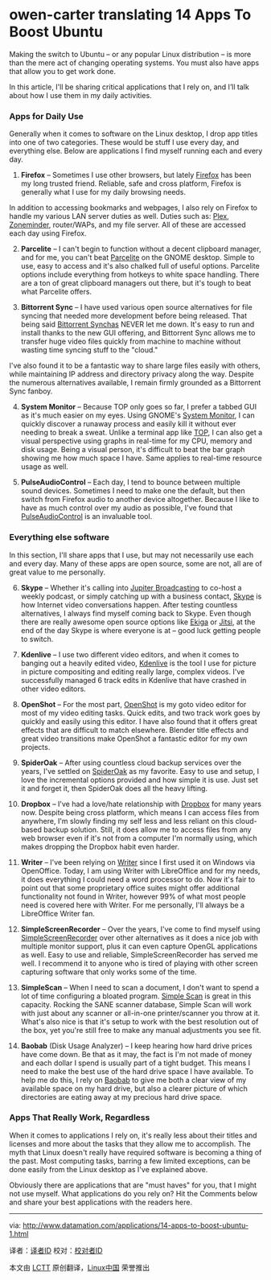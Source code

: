    owen-carter translating
14 Apps To Boost Ubuntu
================================================================================
Making the switch to Ubuntu – or any popular Linux distribution – is more than the mere act of changing operating systems. You must also have apps that allow you to get work done.

In this article, I'll be sharing critical applications that I rely on, and I’ll talk about how I use them in my daily activities.

### Apps for Daily Use ###

Generally when it comes to software on the Linux desktop, I drop app titles into one of two categories. These would be stuff I use every day, and everything else. Below are applications I find myself running each and every day.

1) **Firefox** – Sometimes I use other browsers, but lately [Firefox][1] has been my long trusted friend. Reliable, safe and cross platform, Firefox is generally what I use for my daily browsing needs.

In addition to accessing bookmarks and webpages, I also rely on Firefox to handle my various LAN server duties as well. Duties such as: [Plex][2], [Zoneminder][3], router/WAPs, and my file server. All of these are accessed each day using Firefox.

2) **Parcelite** – I can't begin to function without a decent clipboard manager, and for me, you can't beat [Parcelite][4] on the GNOME desktop. Simple to use, easy to access and it's also chalked full of useful options. Parcelite options include everything from hotkeys to white space handling. There are a ton of great clipboard managers out there, but it's tough to beat what Parcelite offers.

3) **Bittorrent Sync** – I have used various open source alternatives for file syncing that needed more development before being released. That being said [Bittorrent Synchas][5] NEVER let me down. It's easy to run and install thanks to the new GUI offering, and Bittorrent Sync allows me to transfer huge video files quickly from machine to machine without wasting time syncing stuff to the "cloud."

I've also found it to be a fantastic way to share large files easily with others, while maintaining IP address and directory privacy along the way. Despite the numerous alternatives available, I remain firmly grounded as a Bittorrent Sync fanboy.

4) **System Monitor** – Because TOP only goes so far, I prefer a tabbed GUI as it's much easier on my eyes. Using GNOME's [System Monitor][6], I can quickly discover a runaway process and easily kill it without ever needing to break a sweat. Unlike a terminal app like [TOP][7], I can also get a visual perspective using graphs in real-time for my CPU, memory and disk usage. Being a visual person, it's difficult to beat the bar graph showing me how much space I have. Same applies to real-time resource usage as well.

5) **PulseAudioControl** – Each day, I tend to bounce between multiple sound devices. Sometimes I need to make one the default, but then switch from Firefox audio to another device altogether. Because I like to have as much control over my audio as possible, I've found that [PulseAudioControl][8] is an invaluable tool.

### Everything else software ###

In this section, I'll share apps that I use, but may not necessarily use each and every day. Many of these apps are open source, some are not, all are of great value to me personally.

6) **Skype** – Whether it's calling into [Jupiter Broadcasting][9] to co-host a weekly podcast, or simply catching up with a business contact, [Skype][10] is how Internet video conversations happen. After testing countless alternatives, I always find myself coming back to Skype. Even though there are really awesome open source options like [Ekiga][11] or [Jitsi][12], at the end of the day Skype is where everyone is at – good luck getting people to switch.

7) **Kdenlive** – I use two different video editors, and when it comes to banging out a heavily edited video, [Kdenlive][13] is the tool I use for picture in picture compositing and editing really large, complex videos. I've successfully managed 6 track edits in Kdenlive that have crashed in other video editors.

8) **OpenShot** – For the most part, [OpenShot][14] is my goto video editor for most of my video editing tasks. Quick edits, and two track work goes by quickly and easily using this editor. I have also found that it offers great effects that are difficult to match elsewhere. Blender title effects and great video transitions make OpenShot a fantastic editor for my own projects.

9) **SpiderOak** – After using countless cloud backup services over the years, I've settled on [SpiderOak][15] as my favorite. Easy to use and setup, I love the incremental options provided and how simple it is use. Just set it and forget it, then SpiderOak does all the heavy lifting.

10) **Dropbox** – I've had a love/hate relationship with [Dropbox][16] for many years now. Despite being cross platform, which means I can access files from anywhere, I'm slowly finding my self less and less reliant on this cloud-based backup solution. Still, it does allow me to access files from any web browser even if it's not from a computer I'm normally using, which makes dropping the Dropbox habit even harder.

11) **Writer** – I've been relying on [Writer][17] since I first used it on Windows via OpenOffice. Today, I am using Writer with LibreOffice and for my needs, it does everything I could need a word processor to do. Now it's fair to point out that some proprietary office suites might offer additional functionality not found in Writer, however 99% of what most people need is covered here with Writer. For me personally, I'll always be a LibreOffice Writer fan.

12) **SimpleScreenRecorder** – Over the years, I've come to find myself using [SimpleScreenRecorder][18] over other alternatives as it does a nice job with multiple monitor support, plus it can even capture OpenGL applications as well. Easy to use and reliable, SimpleScreenRecorder has served me well. I recommend it to anyone who is tired of playing with other screen capturing software that only works some of the time.

13) **SimpleScan** – When I need to scan a document, I don't want to spend a lot of time configuring a bloated program. [Simple Scan][19] is great in this capacity. Rocking the SANE scanner database, Simple Scan will work with just about any scanner or all-in-one printer/scanner you throw at it. What's also nice is that it's setup to work with the best resolution out of the box, yet you're still free to make any manual adjustments you see fit.

14) **Baobab** (Disk Usage Analyzer) – I keep hearing how hard drive prices have come down. Be that as it may, the fact is I'm not made of money and each dollar I spend is usually part of a tight budget. This means I need to make the best use of the hard drive space I have available. To help me do this, I rely on [Baobab][20] to give me both a clear view of my available space on my hard drive, but also a clearer picture of which directories are eating away at my precious hard drive space.

### Apps That Really Work, Regardless ###

When it comes to applications I rely on, it's really less about their titles and licenses and more about the tasks that they allow me to accomplish. The myth that Linux doesn't really have required software is becoming a thing of the past. Most computing tasks, barring a few limited exceptions, can be done easily from the Linux desktop as I've explained above.

Obviously there are applications that are "must haves" for you, that I might not use myself. What applications do you rely on? Hit the Comments below and share your best applications with the readers here.

--------------------------------------------------------------------------------

via: http://www.datamation.com/applications/14-apps-to-boost-ubuntu-1.html

译者：[译者ID](https://github.com/译者ID) 校对：[校对者ID](https://github.com/校对者ID)

本文由 [LCTT](https://github.com/LCTT/TranslateProject) 原创翻译，[Linux中国](http://linux.cn/) 荣誉推出

[1]:http://www.mozilla.org/en-US/firefox/new/
[2]:https://plex.tv/
[3]:http://www.zoneminder.com/
[4]:http://parcellite.sourceforge.net/
[5]:http://www.bittorrent.com/sync
[6]:https://help.gnome.org/users/gnome-system-monitor/3.12/
[7]:http://linux.about.com/od/commands/l/blcmdl1_top.htm
[8]:http://freedesktop.org/software/pulseaudio/pavucontrol/
[9]:http://en.wikipedia.org/wiki/Jupiter_Broadcasting
[10]:http://www.skype.com/en/download-skype/skype-for-linux/
[11]:http://ekiga.org/
[12]:https://jitsi.org/
[13]:http://www.kdenlive.org/
[14]:http://www.openshot.org/
[15]:https://spideroak.com/
[16]:https://www.dropbox.com/
[17]:http://www.libreoffice.org/discover/writer/
[18]:http://www.maartenbaert.be/simplescreenrecorder/
[19]:https://launchpad.net/simple-scan
[20]:http://www.marzocca.net/linux/baobab/baobab-getting-started.html

